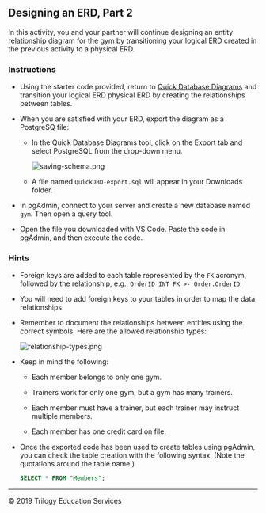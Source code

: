## Designing an ERD, Part 2

In this activity, you and your partner will continue designing an entity relationship diagram for the gym by transitioning your logical ERD created in the previous activity to a physical ERD.

### Instructions

* Using the starter code provided, return to [Quick Database Diagrams](https://app.quickdatabasediagrams.com/#/) and transition your logical ERD physical ERD by creating the relationships between tables.

* When you are satisfied with your ERD, export the diagram as a PostgreSQ file:

  * In the Quick Database Diagrams tool, click on the Export tab and select PostgreSQL from the drop-down menu.

    ![saving-schema.png](Images/saving-schema.png)

  * A file named `QuickDBD-export.sql` will appear in your Downloads folder.

* In pgAdmin, connect to your server and create a new database named `gym`. Then open a query tool.

* Open the file you downloaded with VS Code. Paste the code in pgAdmin, and then execute the code.

### Hints

* Foreign keys are added to each table represented by the `FK` acronym, followed by the relationship, e.g., `OrderID INT FK >- Order.OrderID`.

* You will need to add foreign keys to your tables in order to map the data relationships.

* Remember to document the relationships between entities using the correct symbols. Here are the allowed relationship types:

  ![relationship-types.png](Images/relationship-types.png)

* Keep in mind the following:

  * Each member belongs to only one gym.

  * Trainers work for only one gym, but a gym has many trainers.

  * Each member must have a trainer, but each trainer may instruct multiple members.

  * Each member has one credit card on file.

* Once the exported code has been used to create tables using pgAdmin, you can check the table creation with the following syntax. (Note the quotations around the table name.) 

  ```sql
  SELECT * FROM "Members";
  ```

---

© 2019 Trilogy Education Services
